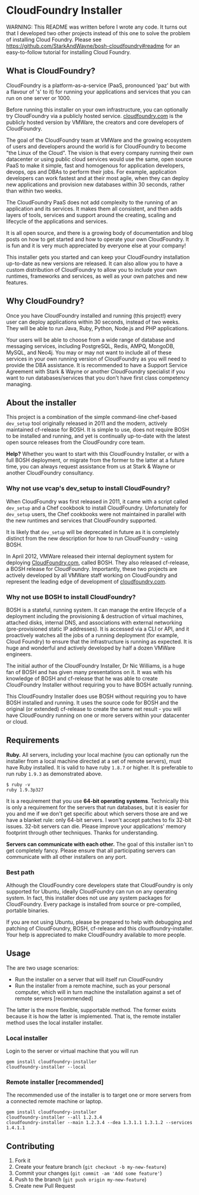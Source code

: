 # CloudFoundry Installer

WARNING: This README was written before I wrote any code. It turns out that I developed two other projects instead of this one to solve the problem of installing Cloud Foundry. Please see https://github.com/StarkAndWayne/bosh-cloudfoundry#readme for an easy-to-follow tutorial for installing Cloud Foundry.

## What is CloudFoundry?

CloudFoundry is a platform-as-a-service (PaaS, pronounced 'paz' but with a flavour of 's' to it) for running your applications and services that you can run on one server or 1000. 

Before running this installer on your own infrastructure, you can optionally try CloudFoundry via a publicly hosted service.  [cloudfoundry.com](http://cloudfoundry.com) is the publicly hosted version by VMWare, the creators and core developers of CloudFoundry.

The goal of the CloudFoundry team at VMWare and the growing ecosystem of users and developers around the world is for CloudFoundry to become "the Linux of the Cloud". The vision is that every company running their own datacenter or using public cloud services would use the same, open source PaaS to make it simple, fast and homogenous for application developers, devops, ops and DBAs to perform their jobs. For example, application developers can work fastest and at their most agile, when they can deploy new applications and provision new databases within 30 seconds, rather than within two weeks.

The CloudFoundry PaaS does not add complexity to the running of an application and its services. It makes them all consistent, and then adds layers of tools, services and support around the creating, scaling and lifecycle of the applications and services.

It is all open source, and there is a growing body of documentation and blog posts on how to get started and how to operate your own CloudFoundry. It is fun and it is very much appreciated by everyone else at your company!

This installer gets you started and can keep your CloudFoundry installation up-to-date as new versions are released. It can also allow you to have a custom distribution of CloudFoundry to allow you to include your own runtimes, frameworks and services, as well as your own patches and new features.

## Why CloudFoundry?

Once you have CloudFoundry installed and running (this project!) every user can deploy applications within 30 seconds, instead of two weeks. They will be able to run Java, Ruby, Python, Node.js and PHP applications.

Your users will be able to choose from a wide range of database and messaging services, including PostgreSQL, Redis, AMPQ, MongoDB, MySQL, and Neo4j. You may or may not want to include all of these services in your own running version of CloudFoundry as you will need to provide the DBA assistance. It is recommended to have a Support Service Agreement with Stark & Wayne or another CloudFoundry specialist if you want to run databases/services that you don't have first class competency managing.

## About the installer

This project is a combination of the simple command-line chef-based `dev_setup` tool originally released in 2011 and the modern, actively maintained cf-release for BOSH. It is simple to use, does not require BOSH to be installed and running, and yet is continually up-to-date with the latest open source releases from the CloudFoundry core team.

**Help?** Whether you want to start with this CloudFoundry Installer, or with a full BOSH deployment, or migrate from the former to the latter at a future time, you can always request assistance from us at Stark & Wayne or another CloudFoundry consultancy.

### Why not use vcap's dev_setup to install CloudFoundry?

When CloudFoundry was first released in 2011, it came with a script called `dev_setup` and a Chef cookbook to install CloudFoundry. Unfortunately for `dev_setup` users, the Chef cookbooks were not maintained in parallel with the new runtimes and services that CloudFoundry supported.

It is likely that `dev_setup` will be deprecated in future as it is completely distinct from the new description for how to run CloudFoundry - using BOSH.

In April 2012, VMWare released their internal deployment system for deploying [CloudFoundry.com](http://cloudfoundry.com), called BOSH. They also released cf-release, a BOSH release for CloudFoundry. Importantly, these two projects are actively developed by all VMWare staff working on CloudFoundry and represent the leading edge of development of [cloudfoundry.com](http://cloudfoundry.com).

### Why not use BOSH to install CloudFoundry?

BOSH is a stateful, running system. It can manage the entire lifecycle of a deployment including the provisioning & destruction of virtual machines, attached disks, internal DNS, and associations with external networking (pre-provisioned static IP addresses). It is accessed via a CLI or API, and it proactively watches all the jobs of a running deployment (for example, Cloud Foundry) to ensure that the infrastructure is running as expected. It is huge and wonderful and actively developed by half a dozen VMWare engineers.

The initial author of the CloudFoundry Installer, Dr Nic Williams, is a huge fan of BOSH and has given many presentations on it. It was with his knowledge of BOSH and cf-release that he was able to create CloudFoundry Installer without requiring you to have BOSH actually running.

This CloudFoundry Installer does use BOSH without requiring you to have BOSH installed and running. It uses the source code for BOSH and the original (or extended) cf-release to create the same net result - you will have CloudFoundry running on one or more servers within your datacenter or cloud.

## Requirements

**Ruby.** All servers, including your local machine (you can optionally run the installer from a local machine directed at a set of remote servers), must have Ruby installed. It is valid to have ruby `1.8.7` or higher. It is preferable to run ruby `1.9.3` as demonstrated above.

```
$ ruby -v
ruby 1.9.3p327
```

It is a requirement that you use **64-bit operating systems**. Technically this is only a requirement for the servers that run databases, but it is easier for you and me if we don't get specific about which servers those are and we have a blanket rule: only 64-bit servers. I won't accept patches to fix 32-bit issues. 32-bit servers can die. Please improve your applications' memory footprint through other techniques. Thanks for understanding.

**Servers can communicate with each other.** The goal of this installer isn't to get completely fancy. Please ensure that all participating servers can communicate with all other installers on any port.

### Best path

Although the CloudFoundry core developers state that CloudFoundry is only supported for Ubuntu, ideally CloudFoundry can run on any operating system. In fact, this installer does not use any system packages for CloudFoundry. Every package is installed from source or pre-compiled, portable binaries. 

If you are not using Ubuntu, please be prepared to help with debugging and patching of CloudFoundry, BOSH, cf-release and this cloudfoundry-installer. Your help is appreciated to make CloudFoundry available to more people.

## Usage

The are two usage scenarios:

* Run the installer on a server that will itself run CloudFoundry
* Run the installer from a remote machine, such as your personal computer, which will in turn machine the installation against a set of remote servers [recommended]

The latter is the more flexible, supportable method. The former exists because it is how the latter is implemented. That is, the remote installer method uses the local installer installer.

### Local installer

Login to the server or virtual machine that you will run

```
gem install cloudfoundry-installer
cloudfoundry-installer --local
```

### Remote installer [recommended]

The recommended use of the installer is to target one or more servers from a connected remote machine or laptop.

```
gem install cloudfoundry-installer
cloudfoundry-installer --all 1.2.3.4
cloudfoundry-installer --main 1.2.3.4 --dea 1.3.1.1 1.3.1.2 --services 1.4.1.1
```


## Contributing

1. Fork it
2. Create your feature branch (`git checkout -b my-new-feature`)
3. Commit your changes (`git commit -am 'Add some feature'`)
4. Push to the branch (`git push origin my-new-feature`)
5. Create new Pull Request

